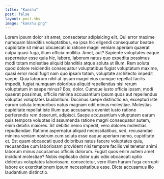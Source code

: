 ```yaml
---
title: "Kanshu"
post: false
layout: post.hbs
image: "kanshu.png"
---
```

Lorem ipsum dolor sit amet, consectetur adipisicing elit. Qui error maxime numquam blanditiis voluptatibus, ea ipsa hic eligendi consequatur beatae cupiditate sit minus obcaecati id ratione magni veniam aperiam quaerat culpa quasi fuga, illum officia mollitia. Amet, aut? Sapiente voluptates eaque aspernatur esse quia hic, labore, laborum natus quo expedita possimus modi totam molestiae aliquid blanditiis atque soluta ut illum. Rem soluta quod dolore reiciendis consequatur voluptatibus fugiat voluptatum maxime, quasi error modi fugit nam quo ipsam totam, voluptate architecto impedit saepe. Quia laborum nihil at ipsum magni eius cumque repellat facilis impedit, fugiat numquam doloribus aliquid repellendus nisi rerum voluptatum in saepe minus? Eos, dolor. Cumque iusto officia ipsam, modi quaerat possimus, officiis minima accusantium ipsum quos aut repellendus voluptas voluptates laudantium. Ducimus saepe distinctio ea, excepturi iste earum soluta temporibus natus magnam odit minus molestiae. Molestias cupiditate repellat iste illum quo accusamus eveniet iusto ratione perferendis rem deserunt, adipisci. Saepe accusantium voluptatem earum quis tempora voluptas id assumenda ratione magni consequatur autem, enim debitis maiores. Sit debitis nemo impedit, vero dolores molestias repudiandae. Ratione aspernatur aliquid necessitatibus, sed, recusandae minima veniam nostrum cum soluta esse eaque aperiam nemo, cupiditate et. Est quam obcaecati quod doloribus natus facere voluptates quia, recusandae cum laboriosam provident nisi tempore facilis vel tenetur animi laborum minus accusamus officiis dolorum. Fugiat quos enim autem amet incidunt molestiae? Nobis explicabo dolor quis odio obcaecati optio delectus voluptates laboriosam, consectetur, vero illum harum fuga corrupti labore ex exercitationem ipsum necessitatibus esse. Dicta accusamus illo laudantium distinctio.